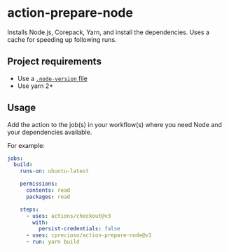 # action-prepare-node

Installs Node.js, Corepack, Yarn, and install the dependencies. Uses a cache for
speeding up following runs.

## Project requirements

- Use a
  [`.node-version` file](https://github.com/shadowspawn/node-version-usage)
- Use yarn 2+

## Usage

Add the action to the job(s) in your workflow(s) where you need Node and your
dependencies available.

For example:

```yml
jobs:
  build:
    runs-on: ubuntu-latest

    permissions:
      contents: read
      packages: read

    steps:
      - uses: actions/checkout@v3
        with:
          persist-credentials: false
      - uses: cprecioso/action-prepare-node@v1
      - run: yarn build
```
